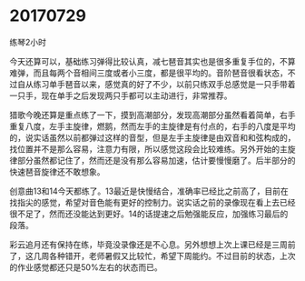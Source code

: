 # 20170729

练琴2小时

今天还算可以，基础练习弹得比较认真，减七琶音其实也是很多重复手位的，不算难弹，而且每两个音相间三度或者小三度，都是很平均的。音阶琶音很看状态，不过自从练习单手琶音以来，感觉真的好了不少，以前只练双手总感觉是一只手带着一只手，现在单手之后发现两只手都可以主动进行，非常推荐。

猎歌今晚还算是重点练了一下，摸到高潮部分，发现高潮部分虽然看着简单，右手重复八度，左手主旋律，燃鹅，然而左手的主旋律是有付点的，右手的八度是平均的，说实话虽然以前都弹过这样的音型，但是左手主旋律是由双音和和弦构成的，找位置并不是那么容易，注意力有限，所以感觉这段会比较难练。另外开始的主旋律部分虽然都记住了，然而还是没有那么容易加速，估计要慢慢磨了。后半部分的快速琶音旋律还不敢想象。

创意曲13和14今天都练了。13最近是快慢结合，准确率已经比之前高了，目前在找指尖的感觉，希望对音色能有更好的控制力。说实话之前的录像现在看上去已经很不足了，然而还没能达到更好。14的话提速之后勉强能反应，加强练习最后的段落。

彩云追月还有保持在练，毕竟没录像还是不心息。另外想想上次上课已经是三周前了，这几周各种错开，老师暑假又比较忙，希望下周能约。不过目前的状态，上次的作业感觉都还只是50%左右的状态而已。
